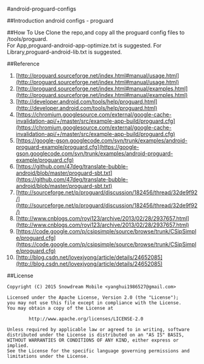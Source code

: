 #android-proguard-configs

##Introduction
android configs - proguard

##How To Use
Clone the repo,and copy all the proguard config files to <Android SDK>/tools/proguard.       
For App,proguard-android-app-optimize.txt is suggested.
For Library,proguard-android-lib.txt is suggested.


##Reference
1. [http://proguard.sourceforge.net/index.html#manual/usage.html](http://proguard.sourceforge.net/index.html#manual/usage.html)
2. [http://proguard.sourceforge.net/index.html#manual/examples.html](http://proguard.sourceforge.net/index.html#manual/examples.html)
3. [http://developer.android.com/tools/help/proguard.html](http://developer.android.com/tools/help/proguard.html)
4. [https://chromium.googlesource.com/external/google-cache-invalidation-api/+/master/src/example-app-build/proguard.cfg](https://chromium.googlesource.com/external/google-cache-invalidation-api/+/master/src/example-app-build/proguard.cfg)
5. [https://google-gson.googlecode.com/svn/trunk/examples/android-proguard-example/proguard.cfg](https://google-gson.googlecode.com/svn/trunk/examples/android-proguard-example/proguard.cfg)
6. [https://github.com/47deg/translate-bubble-android/blob/master/proguard-sbt.txt](https://github.com/47deg/translate-bubble-android/blob/master/proguard-sbt.txt)
7. [http://sourceforge.net/p/proguard/discussion/182456/thread/32de9f92/](http://sourceforge.net/p/proguard/discussion/182456/thread/32de9f92/)
8. [http://www.cnblogs.com/royi123/archive/2013/02/28/2937657.html](http://www.cnblogs.com/royi123/archive/2013/02/28/2937657.html)
9. [https://code.google.com/p/csipsimple/source/browse/trunk/CSipSimple/proguard.cfg](https://code.google.com/p/csipsimple/source/browse/trunk/CSipSimple/proguard.cfg)
10. [http://blog.csdn.net/lovexjyong/article/details/24652085](http://blog.csdn.net/lovexjyong/article/details/24652085)



##License
```
Copyright (C) 2015 Snowdream Mobile <yanghui1986527@gmail.com>

Licensed under the Apache License, Version 2.0 (the "License");
you may not use this file except in compliance with the License.
You may obtain a copy of the License at

        http://www.apache.org/licenses/LICENSE-2.0

Unless required by applicable law or agreed to in writing, software
distributed under the License is distributed on an "AS IS" BASIS,
WITHOUT WARRANTIES OR CONDITIONS OF ANY KIND, either express or implied.
See the License for the specific language governing permissions and
limitations under the License.
```